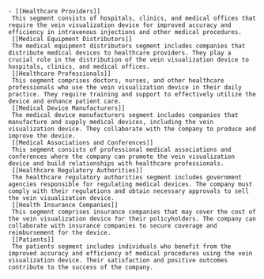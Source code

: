     - [[Healthcare Providers]]
     This segment consists of hospitals, clinics, and medical offices that require the vein visualization device for improved accuracy and efficiency in intravenous injections and other medical procedures.
     [[Medical Equipment Distributors]]
     The medical equipment distributors segment includes companies that distribute medical devices to healthcare providers. They play a crucial role in the distribution of the vein visualization device to hospitals, clinics, and medical offices.
     [[Healthcare Professionals]]
     This segment comprises doctors, nurses, and other healthcare professionals who use the vein visualization device in their daily practice. They require training and support to effectively utilize the device and enhance patient care.
     [[Medical Device Manufacturers]]
     The medical device manufacturers segment includes companies that manufacture and supply medical devices, including the vein visualization device. They collaborate with the company to produce and improve the device.
     [[Medical Associations and Conferences]]
     This segment consists of professional medical associations and conferences where the company can promote the vein visualization device and build relationships with healthcare professionals.
     [[Healthcare Regulatory Authorities]]
     The healthcare regulatory authorities segment includes government agencies responsible for regulating medical devices. The company must comply with their regulations and obtain necessary approvals to sell the vein visualization device.
     [[Health Insurance Companies]]
     This segment comprises insurance companies that may cover the cost of the vein visualization device for their policyholders. The company can collaborate with insurance companies to secure coverage and reimbursement for the device.
     [[Patients]]
     The patients segment includes individuals who benefit from the improved accuracy and efficiency of medical procedures using the vein visualization device. Their satisfaction and positive outcomes contribute to the success of the company.



